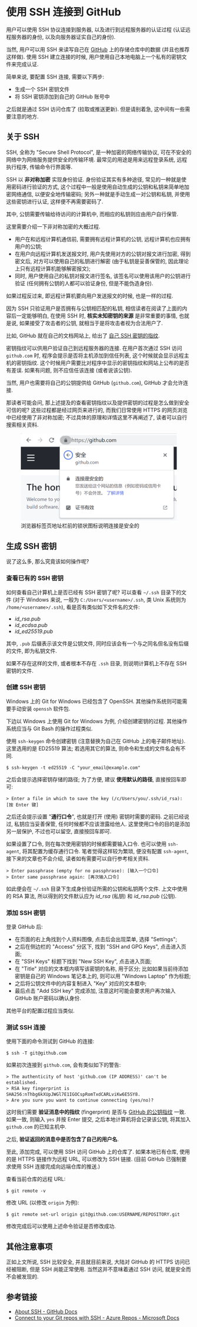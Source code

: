 # 使用 SSH 连接到 GitHub

用户可以使用 SSH 协议连接到服务器, 以及进行到远程服务器的认证过程 (认证远程服务器的身份, 以及向服务器证实自己的身份). 

当然, 用户可以用 SSH 来读写自己在 [GitHub](https://github.com) 上的存储仓库中的数据 (并且也推荐这样做). 使用 SSH 建立连接的时候, 用户使用自己本地电脑上一个私有的密钥文件来完成认证.

简单来说, 要配置 SSH 连接, 需要以下两步:

- 生成一个 SSH 密钥文件
- 将 SSH 密钥添加到自己的 GitHub 账号中

之后就是通过 SSH 访问仓库了 (拉取或推送更新). 但是请别着急, 这中间有一些需要注意的地方.

## 关于 SSH

SSH, 全称为 "Secure Shell Protocol", 是一种加密的网络传输协议, 可在不安全的网络中为网络服务提供安全的传输环境. 最常见的用途是用来远程登录系统, 远程执行程序, 传输命令行界面等.

SSH 以 **非对称加密** 实现身份验证. 身份验证其实有多种途径, 常见的一种就是使用密码进行验证的方式, 这个过程中一般是使用自动生成的公钥和私钥来简单地加密网络通信, 以便安全地传输密码; 另外一种就是手动生成一对公钥和私钥, 并使用这些密钥进行认证, 这样便不再需要密码了. 

其中, 公钥需要传输给待访问的计算机中, 而相应的私钥则应由用户自行保管. 

这里需要介绍一下非对称加密的大概过程.

- 用户在和远程计算机通信前, 需要拥有远程计算机的公钥, 远程计算机也应拥有用户的公钥;
- 在用户向远程计算机发送报文时, 用户先使用对方的公钥对报文进行加密, 得到密文后, 对方可以使用自己的私钥进行解密 (由于私钥是妥善保管的, 因此理论上只有远程计算机能够解密报文); 
- 同时, 用户使用自己的私钥对报文进行签名, 该签名可以使用该用户的公钥进行验证 (任何拥有公钥的人都可以验证身份, 但是不能伪造身份).

如果过程反过来, 即远程计算机要向用户发送报文的时候, 也是一样的过程.

因为 SSH 只验证用户是否拥有与公钥相匹配的私钥, 相信读者在阅读了上面的内容后一定能够明白, 在使用 SSH 时, **核实未知密钥的来源** 是非常重要的事情, 也就是说, 如果接受了攻击者的公钥, 就相当于是将攻击者视为合法用户了.

比如, GitHub 就在自己的文档网站上, 给出了 [自己 SSH 密钥的指纹][githubs-ssh-key-fingerprints]. 

密钥指纹可以供用户验证自己到远程服务器的连接. 在用户首次通过 SSH 访问 `github.com` 时, 程序会提示是否将主机添加到信任列表, 这个时候就会显示远程主机的密钥指纹. 这个时候用户需要比对程序中显示的密钥指纹和网站上公布的是否有差误. 如果有问题, 则不应信任该连接 (或者说该公钥).

当然, 用户也需要将自己的公钥提供给 GitHub (`github.com`), GitHub 才会允许连接.

那读者可能会问, 那上述提及的查看密钥指纹以及提供密钥的过程是怎么做到安全可信的呢? 这些过程都是经过网页来进行的, 而我们日常使用 HTTPS 的网页浏览中已经使用了非对称加密; 不过具体的原理和详情这里不再阐述了, 读者可以自行搜索相关资料.

<figure><img 
  src="./assets/github-com-https-secured.png"
  alt="在浏览器中点击地址栏前的锁状图标, 可以看到 github.com 的访问连接是安全的">
<figcaption>浏览器标签页地址栏前的锁状图标说明连接是安全的</figcaption>
</figure>


## 生成 SSH 密钥

说了这么多, 那么究竟该如何操作呢?

### 查看已有的 SSH 密钥

如何查看自己计算机上是否已经有 SSH 密钥了呢? 可以查看 `~/.ssh` 目录下的文件 (对于 Windows 来说, 一般为 `C:/Users/<username>/.ssh`, 类 Unix 系统则为 `/home/<username>/.ssh`), 看是否有类似如下文件名的文件:

- *id_rsa.pub*
- *id_ecdsa.pub*
- *id_ed25519.pub*

其中, `.pub` 后缀表示该文件是公钥文件, 同时应该会有一个与之同名但名没有后缀的文件, 即为私钥文件.

如果不存在这样的文件, 或者根本不存在 `.ssh` 目录, 则说明计算机上不存在 SSH 密钥的文件.

### 创建 SSH 密钥

Windows 上的 Git for Windows 已经包含了 OpenSSH. 其他操作系统则可能需要手动安装 `openssh` 软件包.

下边以 Windows 上使用 Git for Windows 为例, 介绍创建密钥的过程. 其他操作系统应当与 Git Bash 的操作过程类似.

使用 `ssh-keygen` 命令创建密钥 (注意替换为自己在 GitHub 上的电子邮件地址). 这里选用的是 ED25519 算法; 若选用其它的算法, 则命令和生成的文件名会有不同.

```
$ ssh-keygen -t ed25519 -C "your_email@example.com"
```

之后会提示选择密钥存储的路径; 为了方便, 建议 **使用默认的路径**, 直接按回车即可:

```
> Enter a file in which to save the key (/c/Users/you/.ssh/id_rsa): [按 Enter 键]
```

之后还会提示设置 "**通行口令**", 也就是打开 (使用) 密钥时需要的密码. 之前已经说过, 私钥应当妥善保管, 任何时候都不应该泄露给他人. 这里使用口令的目的是添加另一层保护, 不过也可以留空, 直接按回车即可.

如果设置了口令, 则在每次使用密钥的时候都需要输入口令. 也可以使用 `ssh-agent`, 将其配置为缓存通行口令. 笔者觉得这样较为繁琐, 便没有配置 `ssh-agent`, 接下来的文章也不会介绍, 读者如有需要可以自行参考相关资料.

```
> Enter passphrase (empty for no passphrase): [输入一个口令]
> Enter same passphrase again: [再次输入口令]
```

如此便会在 `~/.ssh` 目录下生成身份验证所需的公钥和私钥两个文件. 上文中使用的 RSA 算法, 所以得到的文件默认应为 *id_rsa* (私钥) 和 *id_rsa.pub* (公钥).

### 添加 SSH 密钥

登录 GitHub 后:

- 在页面的右上角找到个人资料图像, 点击后会出现菜单, 选择 "Settings"; 
- 之后在侧边栏的 "Access" 分区下, 找到 "SSH and GPG Keys", 点击进入页面;
- 在 "SSH Keys" 标题下找到 "New SSH Key", 点击进入页面;
- 在 "Title" 对应的文本框内填写该密钥的名称, 用于区分; 比如如果当前待添加密钥是自己的 Windows 笔记本上的, 则可以用 "Windows Laptop" 作为标题;
- 之后将公钥文件中的内容复制进入 "Key" 对应的文本框中;
- 最后点击 "Add SSH key" 完成添加, 注意这时可能会要求用户再次输入 GitHub 账户密码以确认身份.

其他平台的配置过程应当类似.

### 测试 SSH 连接

使用下面的命令测试到 GitHub 的连接:

```
$ ssh -T git@github.com
```

如果初次连接到 `github.com`, 会有类似如下的警告:

```
> The authenticity of host 'github.com (IP ADDRESS)' can't be established.
> RSA key fingerprint is SHA256:nThbg6kXUpJWGl7E1IGOCspRomTxdCARLviKw6E5SY8.
> Are you sure you want to continue connecting (yes/no)?
```

这时我们需要 **验证消息中的指纹** (fingerprint) 是否与 [GitHub 的公钥指纹][githubs-ssh-key-fingerprints] 一致. 如果一致, 则输入 `yes` 并按 Enter 提交, 之后本地计算机将会记录该公钥, 将其加入 `github.com` 的已知主机中.

[githubs-ssh-key-fingerprints]: https://docs.github.com/en/authentication/keeping-your-account-and-data-secure/githubs-ssh-key-fingerprints

之后, **验证返回的消息中是否包含了自己的用户名**.

至此, 添加完成, 可以使用 SSH 访问 GitHub 上的仓库了. 如果本地已有仓库, 使用的是 HTTPS 链接作为远程 URL, 可以修改为 SSH 链接. (目前 GitHub 已强制要求使用 SSH 连接完成向远端仓库的推送.)

查看当前仓库的远程 URL:

```
$ git remote -v
```

修改 URL (以修改 `origin` 为例):

```
$ git remote set-url origin git@github.com:USERNAME/REPOSITORY.git
```

修改完成后可以使用上述命令验证是否修改成功.

## 其他注意事项

正如上文所说, SSH 比较安全, 并且就目前来说, 大陆对 GitHub 的 HTTPS 访问已经被阻断, 但是 SSH 尚能正常使用. 当然这并不意味着通过 SSH 访问, 就是安全而不会被发现的.

## 参考链接

- [About SSH - GitHub Docs](https://docs.github.com/en/authentication/connecting-to-github-with-ssh/about-ssh)
- [Connect to your Git repos with SSH - Azure Repos - Microsoft Docs](https://docs.microsoft.com/en-us/azure/devops/repos/git/use-ssh-keys-to-authenticate)
